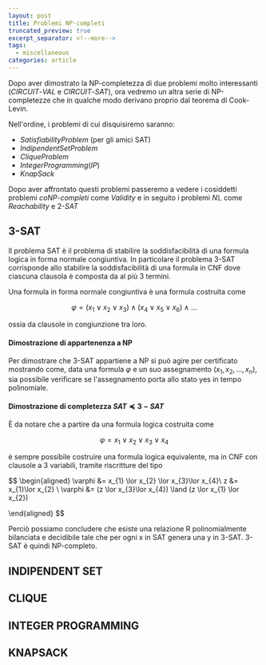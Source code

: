 ```yaml
---
layout: post
title: Problemi NP-completi
truncated_preview: true
excerpt_separator: <!--more-->
tags:
  - miscellaneous
categories: article
---
```

<!--more-->
Dopo aver dimostrato la NP-completezza di due problemi molto interessanti ($CIRCUIT$-$VAL$ e $CIRCUIT$-$SAT$), ora vedremo un altra serie di NP-completezze che in qualche modo derivano proprio dal teorema di Cook-Levin.

Nell'ordine, i problemi di cui disquisiremo saranno:
- $Satisfiability Problem$ (per gli amici SAT)
- $Indipendent Set Problem$ 
- $Clique Problem$
- $Integer Programming (IP)$
- $KnapSack$

Dopo aver affrontato questi problemi passeremo a vedere i cosiddetti problemi $coNP$-$completi$ come $Validity$ e in seguito i problemi $N\mathbb{L}$ come $Reachability$ e $2$-$SAT$ 

## 3-SAT
Il problema SAT è il problema di stabilire la soddisfacibilità di una formula logica in forma normale congiuntiva. In particolare il problema 3-SAT corrisponde allo stabilire la soddisfacibilità di una formula in CNF dove ciascuna clausola è composta da al più 3 termini.

Una formula in forma normale congiuntiva è una formula costruita come 

$$
\varphi  = (x_{1} \lor x_{2}\lor x_{3}) \land(x_{4} \lor x_{5} \lor x_{6})\land \dots
$$

ossia da clausole in congiunzione tra loro.

#### Dimostrazione di appartenenza a NP
Per dimostrare che 3-SAT appartiene a NP si può agire per certificato mostrando come, data una formula $\varphi$ e un suo assegnamento $(x_{1},x_{2},\dots,x_{n})$, sia possibile verificare se l'assegnamento porta allo stato yes in tempo polinomiale. 

#### Dimostrazione di completezza $SAT \preceq 3-SAT$

È da notare che a partire da una formula logica costruita come 

$$
\varphi = x_{1} \lor x_{2} \lor x_{3}\lor x_{4}
$$  

è sempre possibile costruire una formula logica equivalente, ma in CNF con clausole a 3 variabili, tramite riscritture del tipo 


$$
\begin{aligned}
\varphi &= x_{1} \lor x_{2} \lor x_{3}\lor x_{4}\\
z &= x_{1}\lor x_{2} \\
\varphi &= (z \lor x_{3}\lor x_{4}) \land (z \lor x_{1} \lor x_{2})

\end{aligned}
$$

Perciò possiamo concludere che esiste una relazione R polinomialmente bilanciata e decidibile tale che per ogni x in SAT genera una y in 3-SAT. 
3-SAT è quindi NP-completo.

## INDIPENDENT SET


## CLIQUE


## INTEGER PROGRAMMING


## KNAPSACK

